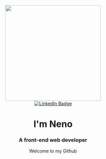 <!DOCTYPE html>
<html lang="en">
  <head>
    <meta charset="UTF-8">
    <meta name="viewport" content="width=device-width, initial-scale=1.0">
</head>
  <body>
    <div id="header" align="center">
  <img src="https://media.giphy.com/media/NgurY1o4z080Jfoyzw/giphy.gif" width="300"/>
</div>

<div id="badges" align="center">
  <a href="your-linkedin-URL">
    <img src="https://img.shields.io/badge/LinkedIn-purple?style=for-the-badge&logo=linkedin&logoColor=white" alt="LinkedIn Badge"/>
  </a>

<div id="intro" align="center">
  <h1>I'm Neno</h1>
  <h3>A front-end web developer</h3>
  <p>Welcome to my Github</p>
  <p>
  </p>
</div>

  </body>
</html>


<!--
**NenoC17/NenoC17** is a ✨ _special_ ✨ repository because its `README.md` (this file) appears on your GitHub profile.

Here are some ideas to get you started:

- 🔭 I’m currently working on ...
- 🌱 I’m currently learning ...
- 👯 I’m looking to collaborate on ...
- 🤔 I’m looking for help with ...
- 💬 Ask me about ...
- 📫 How to reach me: ...
- 😄 Pronouns: ...
- ⚡ Fun fact: ...
-->
